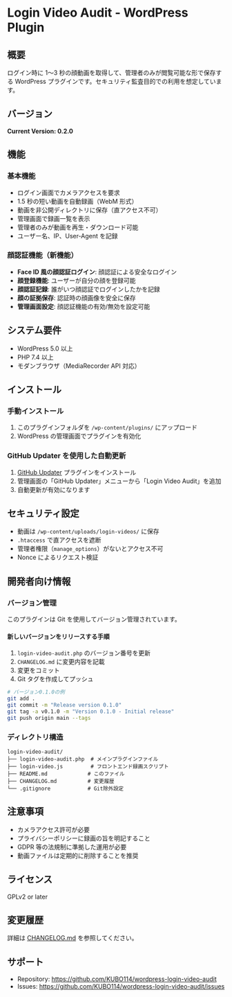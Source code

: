 # Login Video Audit - WordPress Plugin

## 概要

ログイン時に 1〜3 秒の顔動画を取得して、管理者のみが閲覧可能な形で保存する WordPress プラグインです。セキュリティ監査目的での利用を想定しています。

## バージョン

**Current Version: 0.2.0**

## 機能

### 基本機能

- ログイン画面でカメラアクセスを要求
- 1.5 秒の短い動画を自動録画（WebM 形式）
- 動画を非公開ディレクトリに保存（直アクセス不可）
- 管理画面で録画一覧を表示
- 管理者のみが動画を再生・ダウンロード可能
- ユーザー名、IP、User-Agent を記録

### 顔認証機能（新機能）

- **Face ID 風の顔認証ログイン**: 顔認証による安全なログイン
- **顔登録機能**: ユーザーが自分の顔を登録可能
- **顔認証記録**: 誰がいつ顔認証でログインしたかを記録
- **顔の証拠保存**: 認証時の顔画像を安全に保存
- **管理画面設定**: 顔認証機能の有効/無効を設定可能

## システム要件

- WordPress 5.0 以上
- PHP 7.4 以上
- モダンブラウザ（MediaRecorder API 対応）

## インストール

### 手動インストール

1. このプラグインフォルダを `/wp-content/plugins/` にアップロード
2. WordPress の管理画面でプラグインを有効化

### GitHub Updater を使用した自動更新

1. [GitHub Updater](https://github.com/afragen/github-updater) プラグインをインストール
2. 管理画面の「GitHub Updater」メニューから「Login Video Audit」を追加
3. 自動更新が有効になります

## セキュリティ設定

- 動画は `/wp-content/uploads/login-videos/` に保存
- `.htaccess` で直アクセスを遮断
- 管理者権限（`manage_options`）がないとアクセス不可
- Nonce によるリクエスト検証

## 開発者向け情報

### バージョン管理

このプラグインは Git を使用してバージョン管理されています。

#### 新しいバージョンをリリースする手順

1. `login-video-audit.php` のバージョン番号を更新
2. `CHANGELOG.md` に変更内容を記載
3. 変更をコミット
4. Git タグを作成してプッシュ

```bash
# バージョン0.1.0の例
git add .
git commit -m "Release version 0.1.0"
git tag -a v0.1.0 -m "Version 0.1.0 - Initial release"
git push origin main --tags
```

### ディレクトリ構造

```
login-video-audit/
├── login-video-audit.php  # メインプラグインファイル
├── login-video.js         # フロントエンド録画スクリプト
├── README.md             # このファイル
├── CHANGELOG.md          # 変更履歴
└── .gitignore            # Git除外設定
```

## 注意事項

- カメラアクセス許可が必要
- プライバシーポリシーに録画の旨を明記すること
- GDPR 等の法規制に準拠した運用が必要
- 動画ファイルは定期的に削除することを推奨

## ライセンス

GPLv2 or later

## 変更履歴

詳細は [CHANGELOG.md](CHANGELOG.md) を参照してください。

## サポート

- Repository: https://github.com/KUBO114/wordpress-login-video-audit
- Issues: https://github.com/KUBO114/wordpress-login-video-audit/issues
